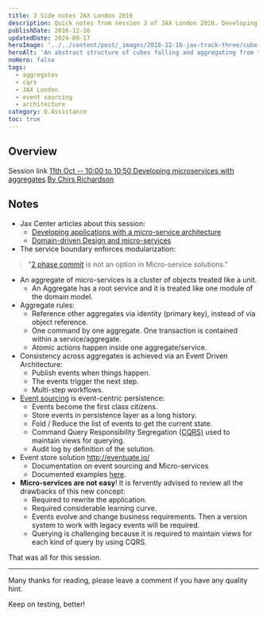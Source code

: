 ```yaml
---
title: 3 Side notes JAX London 2016
description: Quick notes from session 3 of JAX London 2016. Developing microservices with aggregates, talk preseneted by Chirs Richardson.
publishDate: 2016-12-16
updatedDate: 2024-09-17
heroImage: '../../content/post/_images/2016-12-16-jax-track-three/cube-aggregates.jpg'
heroAlt: 'An abstract structure of cubes falling and aggregating from the top into a squared column.'
noHero: false
tags:
  - aggregates
  - cqrs
  - JAX London
  - event sourcing
  - architecture
category: Q.Assistance
toc: true
---
```


## Overview

Session link [11th Oct -- 10:00 to 10:50  Developing microservices with aggregates](https://jaxlondon.com/session/developing-microservices-with-aggregates/) [By Chirs Richardson](http://chrisrichardson.net/about.html)

## Notes

-   Jax Center articles about this session:
    -   [Developing applications with a micro-service architecture](https://jaxenter.com/developing-applications-with-a-micro-service-architecture-116926.html)
    -   [Domain-driven Design and micro-services](https://jaxenter.com/domain-driven-design-and-microservices-116672.html)
-   The service boundary enforces modularization:

> "[2 phase commit](https://en.wikipedia.org/wiki/Two-phase_commit_protocol) is not an option in Micro-service solutions."

-   An aggregate of micro-services is a cluster of objects treated like a unit.
    -   An Aggregate has a root service and it is treated like one module of the domain model.
-   Aggregate rules:
    -   Reference other aggregates via identity (primary key), instead of via object reference.
    -   One command by one aggregate. One transaction is contained within a service/aggregate.
    -   Atomic actions happen inside one aggregate/service.
-   Consistency across aggregates is achieved via an Event Driven Architecture:
    -   Publish events when things happen.
    -   The events trigger the next step.
    -   Multi-step workflows.
-   [Event sourcing](http://martinfowler.com/eaaDev/EventSourcing.html) is event-centric persistence:
    -   Events become the first class citizens.
    -   Store events in persistence layer as a long history.
    -   Fold / Reduce the list of events to get the current state.
    -   Command Query Responsibility Segregation ([CQRS)](http://martinfowler.com/bliki/CQRS.html) used to maintain views for querying.
    -   Audit log by definition of the solution.
-   Event store solution <http://eventuate.io/>
    -   Documentation on event sourcing and Micro-services
    -   Documented examples [here](http://eventuate.io/exampleapps.html).
-   **Micro-services are not easy**! It is fervently advised to review all the drawbacks of this new concept:
    -   Required to rewrite the application.
    -   Required considerable learning curve.
    -   Events evolve and change business requirements. Then a version system to work with legacy events will be required.
    -   Querying is challenging because it is required to maintain views for each kind of query by using CQRS.

That was all for this session. 

------
Many thanks for reading, please leave a comment if you have any quality hint.

Keep on testing, better!
